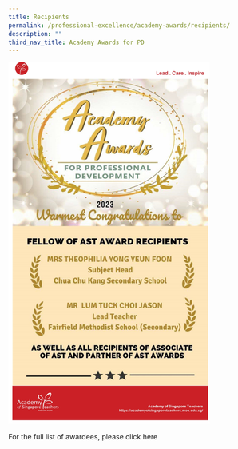 ```yaml
---
title: Recipients
permalink: /professional-excellence/academy-awards/recipients/
description: ""
third_nav_title: Academy Awards for PD
---
```

<img src="images/Awards/2023%20poster_final_.jpg" style="width:80%">

For the full list of awardees, please click here 